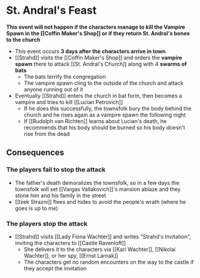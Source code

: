 # St. Andral's Feast
**This event will not happen if the characters manage to kill the Vampire Spawn in the [[Coffin Maker's Shop]] or if they return St. Andral's bones to the church**

* This event occurs **3 days after the characters arrive in town**.
* [[Strahd]] visits the [[Coffin Maker's Shop]] and orders the **vampire spawn** there to attack [[St. Andral's Church]] along with 4 **swarms of bats**
  * The bats terrify the congregation
  * The vampire spawn cling to the outside of the church and attack anyone running out of it
* Eventually [[Strahd]] enters the church in bat form, then becomes a vampire and tries to kill [[Lucian Petrovich]]
  * If he does this successfully, the townsfolk bury the body behind the church and he rises again as a vampire spawn the following night
  * If [[Rudolph van Richten]] learns about Lucian's death, he recommends that his body should be burned so his body doesn't rise from the dead

## Consequences

### The players fail to stop the attack
* The father's death demoralizes the townsfolk, so in a few days the townsfolk will set [[Vargas Vallakovich]]'s mansion ablaze and they stone him and his family in the street
* [[Izek Strazni]] flees and hides to avoid the people's wrath (where he goes is up to me)

### The players stop the attack
* [[Strahd]] visits [[Lady Fiona Wachter]] and writes "Strahd's Invitation", inviting the characters to [[Castle Ravenloft]] 
  * She delivers it to the characters via [[Karl Wachter]], [[Nikolai Wachter]], or her spy, [[Ernst Larnak]]
  * The characters get no random encounters on the way to the castle if they accept the invitation